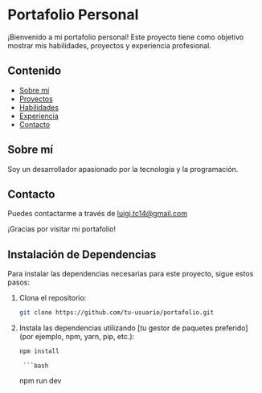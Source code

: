 # Portafolio Personal

¡Bienvenido a mi portafolio personal! Este proyecto tiene como objetivo mostrar mis habilidades, proyectos y experiencia profesional.

## Contenido

- [Sobre mí](#sobre-mí)
- [Proyectos](#proyectos)
- [Habilidades](#habilidades)
- [Experiencia](#experiencia)
- [Contacto](#contacto)

## Sobre mí

Soy un desarrollador apasionado por la tecnología y la programación. 



## Contacto

Puedes contactarme a través de luigi.tc14@gmail.com 

¡Gracias por visitar mi portafolio!

## Instalación de Dependencias

Para instalar las dependencias necesarias para este proyecto, sigue estos pasos:

1. Clona el repositorio:
    ```bash
    git clone https://github.com/tu-usuario/portafolio.git
    ```



3. Instala las dependencias utilizando [tu gestor de paquetes preferido] (por ejemplo, npm, yarn, pip, etc.):
    ```bash
    npm install
    ```
        ```bash
    npm run dev
    ```